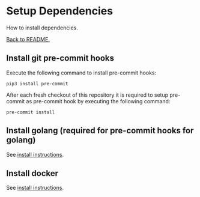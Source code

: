 # Setup Dependencies

How to install dependencies.

[Back to README.](README.md)

## Install git pre-commit hooks

Execute the following command to install pre-commit hooks:

```
pip3 install pre-commit
```

After each fresh checkout of this repository it is required to setup pre-commit as pre-commit hook by executing the following command:
```
pre-commit install
```

## Install golang (required for pre-commit hooks for golang)

See [install instructions](https://golang.org/doc/install#install).

## Install docker

See [install instructions](https://docs.docker.com/engine/install/).
